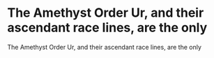 # The Amethyst Order Ur, and their ascendant race lines, are the only

The Amethyst Order Ur, and their ascendant race lines, are the only